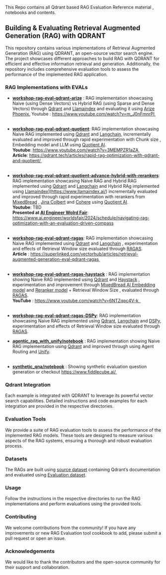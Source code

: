 This Repo contains all Qdrant based RAG Evaluation Reference material , notebooks and contents.
## Building & Evaluating Retrieval Augmented Generation (RAG) with QDRANT

This repository contains various implementations of Retrieval Augmented Generation (RAG) using QDRANT, an open-source vector search engine. The project showcases different approaches to build RAG with QDRANT for efficient and effective information retrieval and generation. Additionally, the repository includes comprehensive evaluation tools to assess the performance of the implemented RAG application.

### RAG Implementations with EVALs

- **[workshop-rag-eval-qdrant-arize](https://github.com/qdrant/qdrant-rag-eval/tree/master/workshop-rag-eval-qdrant-arize)** : RAG implementation showcasing Naive (using Dense Vectors) vs Hybrid RAG (using Sparse and Dense Vectors) through [Qdrant](https://qdrant.tech/) and [Llamaindex](https://www.llamaindex.ai/) and evaluating it using [Arize Phoenix.](https://phoenix.arize.com/) Youtube : https://www.youtube.com/watch?v=m_J0nFmnrPI <br/><br/>

- **[workshop-rag-eval-qdrant-quotient](https://github.com/qdrant/qdrant-rag-eval/tree/master/workshop-rag-eval-qdrant-quotient)**: RAG implementation showcasing Naive RAG implemented using [Qdrant](https://qdrant.tech/) and [Langchain](https://www.langchain.com/), incrementally evaluated and improved through rapid experimentation with Chunk size , Embedding model and LLM using [Quotient AI](https://www.quotientai.co/). <br/>
**Youtube**: https://www.youtube.com/watch?v=3MEMPZR1aZA <br>
**Article**: https://qdrant.tech/articles/rapid-rag-optimization-with-qdrant-and-quotient/ <br/><br/>

- **[workshop-rag-eval-qdrant-quotient-advance-hybrid-with-rerankers](https://github.com/qdrant/qdrant-rag-eval/blob/master/workshop-rag-eval-qdrant-quotient/notebook/quotient_qdrant_rag_eval_with_reranker.ipynb)**: RAG implementation showcasing Naive RAG and Hybrid RAG implemented using [Qdrant](https://qdrant.tech/) and [Langchain](https://www.langchain.com/) and Hybrid RAg implemented using [Llamaindex]([)](https://www.llamaindex.ai/) incrementally evaluated and improved through rapid experimentation with rerankers from [MixedBread](https://www.mixedbread.ai/blog/mxbai-rerank-v1) , [Jina Colbert](https://huggingface.co/jinaai/jina-colbert-v1-en) and [Cohere](https://cohere.com/blog/rerank-3) using [Quotient AI](https://www.quotientai.co/). <br/>
**Youtube**: TBD <br>
**Presented at [AI Engineer Wolrd Fair](https://www.ai.engineer/worldsfair)**: https://www.ai.engineer/worldsfair/2024/schedule/navigating-rag-optimization-with-an-evaluation-driven-compass <br/><br/>

- **[workshop-rag-eval-qdrant-ragas](https://github.com/qdrant/qdrant-rag-eval/tree/master/workshop-rag-eval-qdrant-ragas)**:  RAG implementation showcasing Naive RAG implemented using [Qdrant](https://qdrant.tech/) and [Langchain](https://www.langchain.com/) , experimentation and effects of Retrieval Window size evaluated through [RAGAS](https://docs.ragas.io/en/latest/index.html). <br/>
**Article** : https://superlinked.com/vectorhub/articles/retrieval-augmented-generation-eval-qdrant-ragas <br/><br/>

- **[workshop-rag-eval-qdrant-ragas-haystack](https://github.com/qdrant/qdrant-rag-eval/tree/master/workshop-rag-eval-qdrant-ragas-haystack)** :  RAG implementation showing Naive RAG implemented using [Qdrant](https://qdrant.tech/) and [Haystack](https://docs.haystack.deepset.ai/docs/ragasevaluator) , experimentation and improvement through [MixedBread AI Embedding model](https://www.mixedbread.ai/blog/mxbai-embed-large-v1)  and [Reranker model](https://huggingface.co/mixedbread-ai/mxbai-rerank-large-v1) + Retrieval Window Size , evaluated through [RAGAS](https://docs.ragas.io/en/latest/index.html). <br/>
**YouTube** : https://www.youtube.com/watch?v=6NTZqpc4V-k  <br/><br/>

- **[workshop-rag-eval-qdrant-ragas-DSPy](https://github.com/qdrant/qdrant-rag-eval/blob/master/workshop-rag-eval-qdrant-ragas/notebook/naive_rag_eval_qdrant_ragas-with-dspy.ipynb)**:  RAG implementation showcasing Naive RAG implemented using [Qdrant](https://qdrant.tech/), [Langchain](https://www.langchain.com/) and [DSPy](https://github.com/stanfordnlp/dspy), experimentation and effects of Retrieval Window size evaluated through [RAGAS](https://docs.ragas.io/en/latest/index.html). <br/>

- **[agentic_rag_with_unify/notebook](https://github.com/qdrant/qdrant-rag-eval/tree/master/agentic_rag_with_unify)** :  RAG implementation showing Naive RAG implementation using [Qdrant](https://qdrant.tech/) and improved through using Agent Routing and [Unify](https://unify.ai/).  <br/><br/>

- **[synthetic_qna/notebook](https://github.com/qdrant/qdrant-rag-eval/tree/master/synthetic_qna)** : Showing synthetic evaluation question generation or checkout https://www.fiddlecube.ai/ 

### Qdrant Integration
Each example is integrated with QDRANT to leverage its powerful vector search capabilities. Detailed instructions and code examples for each integration are provided in the respective directories.

### Evaluation Tools

We provide a suite of RAG evaluation tools to assess the performance of the implemented RAG models. These tools are designed to measure various aspects of the RAG systems, ensuring a thorough and robust evaluation process. 

### Datasets

The RAGs are built using [source dataset](https://huggingface.co/datasets/atitaarora/qdrant_doc) containing Qdrant’s documentation and evaluated using [Evaluation dataset](https://huggingface.co/datasets/atitaarora/qdrant_doc_qna).

### Usage

Follow the instructions in the respective directories to run the RAG implementations and perform evaluations using the provided tools.

### Contributing

We welcome contributions from the community! If you have any improvements or new RAG Evaluation tool cookbook to add, please submit a pull request or open an issue.


### Acknowledgements

We would like to thank the contributors and the open-source community for their support and collaboration.


